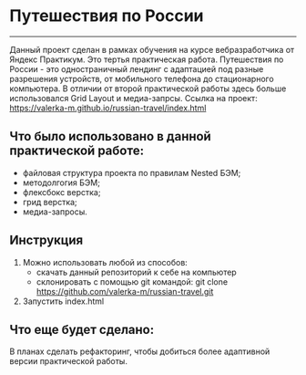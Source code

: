 # Путешествия по России
-----------------------------------------------------------------

Данный проект сделан в рамках обучения на курсе вебразработчика от Яндекс Практикум.
Это тертья практическая работа.
Путешествия по России - это одностраничный лендинг с адаптацией под разные разрешения устройств, от мобильного телефона до стационарного компьютера.
В отличии от второй практической работы здесь больше использовался Grid Layout и медиа-запрсы.
Ссылка на проект:
https://valerka-m.github.io/russian-travel/index.html


**Что было использовано в данной практической работе:**
-------------------------------------------------------------------
* файловая структура проекта по правилам Nested БЭМ;
* методолгогия БЭМ;
* флексбокс верстка;
* грид верстка;
* медиа-запросы.

**Инструкция**
-------------------------------------------------------------------
1. Можно использовать любой из способов:
   * скачать данный репозиторий к себе на компьютер
   * склонировать с помощью git командой:
      git clone https://github.com/valerka-m/russian-travel.git
2. Запустить index.html



**Что еще будет сделано:**
------------------------------------------------------------------
В планах сделать рефакторинг, чтобы добиться более адаптивной версии практической работы.